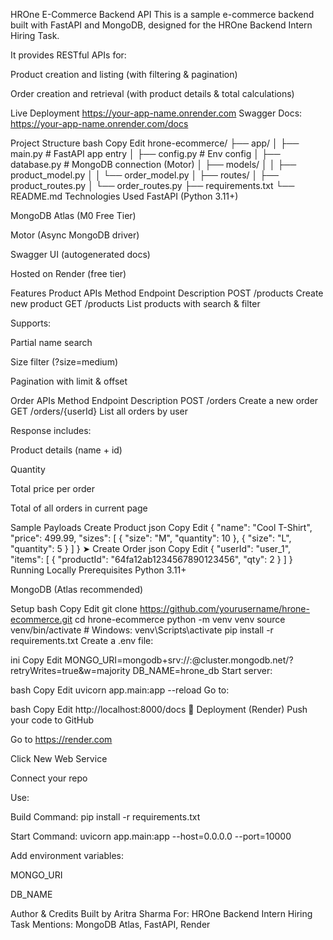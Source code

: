 HROne E-Commerce Backend API
This is a sample e-commerce backend built with FastAPI and MongoDB, designed for the HROne Backend Intern Hiring Task.

It provides RESTful APIs for:

Product creation and listing (with filtering & pagination)

Order creation and retrieval (with product details & total calculations)

Live Deployment
https://your-app-name.onrender.com
Swagger Docs:
https://your-app-name.onrender.com/docs

Project Structure
bash
Copy
Edit
hrone-ecommerce/
├── app/
│   ├── main.py              # FastAPI app entry
│   ├── config.py            # Env config
│   ├── database.py          # MongoDB connection (Motor)
│   ├── models/
│   │   ├── product_model.py
│   │   └── order_model.py
│   ├── routes/
│       ├── product_routes.py
│       └── order_routes.py
├── requirements.txt
└── README.md
Technologies Used
FastAPI (Python 3.11+)

MongoDB Atlas (M0 Free Tier)

Motor (Async MongoDB driver)

Swagger UI (autogenerated docs)

Hosted on Render (free tier)

Features
Product APIs
Method	Endpoint	Description
POST	/products	Create new product
GET	/products	List products with search & filter

Supports:

Partial name search

Size filter (?size=medium)

Pagination with limit & offset

Order APIs
Method	Endpoint	Description
POST	/orders	Create a new order
GET	/orders/{userId}	List all orders by user

Response includes:

Product details (name + id)

Quantity

Total price per order

Total of all orders in current page

Sample Payloads
Create Product
json
Copy
Edit
{
  "name": "Cool T-Shirt",
  "price": 499.99,
  "sizes": [
    { "size": "M", "quantity": 10 },
    { "size": "L", "quantity": 5 }
  ]
}
➤ Create Order
json
Copy
Edit
{
  "userId": "user_1",
  "items": [
    { "productId": "64fa12ab1234567890123456", "qty": 2 }
  ]
}
Running Locally
Prerequisites
Python 3.11+

MongoDB (Atlas recommended)

Setup
bash
Copy
Edit
git clone https://github.com/yourusername/hrone-ecommerce.git
cd hrone-ecommerce
python -m venv venv
source venv/bin/activate  # Windows: venv\Scripts\activate
pip install -r requirements.txt
Create a .env file:

ini
Copy
Edit
MONGO_URI=mongodb+srv://<user>:<pass>@cluster.mongodb.net/?retryWrites=true&w=majority
DB_NAME=hrone_db
Start server:

bash
Copy
Edit
uvicorn app.main:app --reload
Go to:

bash
Copy
Edit
http://localhost:8000/docs
🚀 Deployment (Render)
Push your code to GitHub

Go to https://render.com

Click New Web Service

Connect your repo

Use:

Build Command: pip install -r requirements.txt

Start Command: uvicorn app.main:app --host=0.0.0.0 --port=10000

Add environment variables:

MONGO_URI

DB_NAME

Author & Credits
Built by Aritra Sharma
For: HROne Backend Intern Hiring Task
Mentions: MongoDB Atlas, FastAPI, Render
